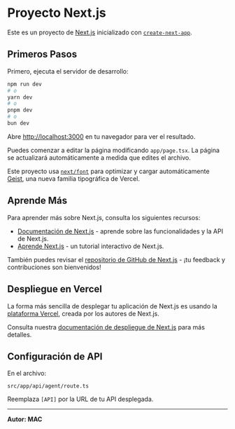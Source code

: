 
# Proyecto Next.js

Este es un proyecto de [Next.js](https://nextjs.org) inicializado con [`create-next-app`](https://nextjs.org/docs/app/api-reference/cli/create-next-app).

## Primeros Pasos

Primero, ejecuta el servidor de desarrollo:

```bash
npm run dev
# o
yarn dev
# o
pnpm dev
# o
bun dev
```

Abre [http://localhost:3000](http://localhost:3000) en tu navegador para ver el resultado.

Puedes comenzar a editar la página modificando `app/page.tsx`. La página se actualizará automáticamente a medida que edites el archivo.

Este proyecto usa [`next/font`](https://nextjs.org/docs/app/building-your-application/optimizing/fonts) para optimizar y cargar automáticamente [Geist](https://vercel.com/font), una nueva familia tipográfica de Vercel.

## Aprende Más

Para aprender más sobre Next.js, consulta los siguientes recursos:

- [Documentación de Next.js](https://nextjs.org/docs) - aprende sobre las funcionalidades y la API de Next.js.
- [Aprende Next.js](https://nextjs.org/learn) - un tutorial interactivo de Next.js.

También puedes revisar el [repositorio de GitHub de Next.js](https://github.com/vercel/next.js) - ¡tu feedback y contribuciones son bienvenidos!

## Despliegue en Vercel

La forma más sencilla de desplegar tu aplicación de Next.js es usando la [plataforma Vercel](https://vercel.com/new?utm_medium=default-template&filter=next.js&utm_source=create-next-app&utm_campaign=create-next-app-readme), creada por los autores de Next.js.

Consulta nuestra [documentación de despliegue de Next.js](https://nextjs.org/docs/app/building-your-application/deploying) para más detalles.


## Configuración de API

En el archivo:

```
src/app/api/agent/route.ts
```

Reemplaza `[API]` por la URL de tu API desplegada.

---

**Autor: MAC**
